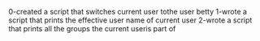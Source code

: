 0-created a script that switches current user tothe user betty
1-wrote a script that prints the effective user name of current user
2-wrote a script that prints all the groups the current useris part of 
